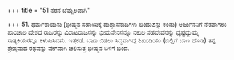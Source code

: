 +++
title = "51 ನರನ ಬೆಮ್ಬಲವಾಗಿ"

+++
51. ಧರ್ಮರಾಯನು (ಭೀಷ್ಮನ ಸಹಾಯಕ್ಕೆ ದುಶ್ಶಾಸನಾದಿಗಳು ಬಂದುzನ್ನು ಕಂಡು) ಅರ್ಜುನನಿಗೆ ನೆರವಾಗಲು ಪಾಂಚಾಲ ದೇಶದ ರಾಜರನ್ನು ವಿರಾಟರಾಜನನ್ನು ಭೀಮಸೇನನನ್ನೂ ನಕುಲ ಸಹದೇವನನ್ನು ಧೃಷ್ಟದ್ಯುಮ್ನ ಸಾತ್ಯಕಿಯರನ್ನೂ ಕಳುಹಿಸಿದನು. ಇತ್ತಕಡೆ. ಬಾಣ ಬಿಡಲು ಸಿದ್ಧನಾಗಿದ್ದ ಶಿಖಂಡಿಯು (ಬಿಲ್ಲಿಗೆ ಬಾಣ ಹೂಡಿ) ತನ್ನ ಶ್ರೇಷ್ಠವಾದ ರಥವನ್ನು ವೇಗವಾಗಿ ಚಲಿಸುತ್ತ ಭೀಷ್ಮನ ಬಳಿಗೆ ಬಂದ.